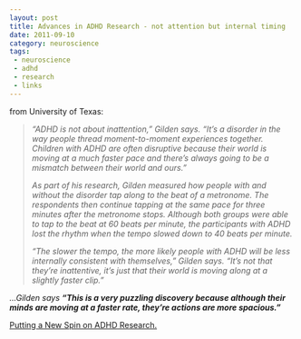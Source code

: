 ```yaml
---
layout: post
title: Advances in ADHD Research - not attention but internal timing
date: 2011-09-10
category: neuroscience
tags:
 - neuroscience
 - adhd
 - research
 - links
---
```


<p>from University of Texas:</p>
<blockquote>
<p><em>&ldquo;ADHD is not about inattention,&rdquo; Gilden says. &ldquo;It&rsquo;s a disorder in the way people thread moment-to-moment experiences together. Children with ADHD are often disruptive because their world is moving at a much faster pace and there&rsquo;s always going to be a mismatch between their world and ours.&rdquo;</em></p>
<p><em>As part of his research, Gilden measured how people with and without the disorder tap along to the beat of a metronome. The respondents then continue tapping at the same pace for three minutes after the metronome stops. Although both groups were able to tap to the beat at 60 beats per minute, the participants with ADHD lost the rhythm when the tempo slowed down to 40 beats per minute.</em></p>
<p><em>&ldquo;The slower the tempo, the more likely people with ADHD will be less internally consistent with themselves,&rdquo; Gilden says. &ldquo;It&rsquo;s not that they&rsquo;re inattentive, it&rsquo;s just that their world is moving along at a slightly faster clip.&rdquo;</em></p>
</blockquote>
<p><em>...Gilden says&nbsp;<strong>&ldquo;This is a very puzzling discovery because although their minds are moving at a faster rate, they&rsquo;re actions are more spacious.&rdquo;</strong></em></p>
<p><a class="offsite-link-inline" href="http://www.utexas.edu/features/2011/08/29/adhd/?AddInterest=1283" target="_blank">Putting a New Spin on ADHD Research.</a></p>
